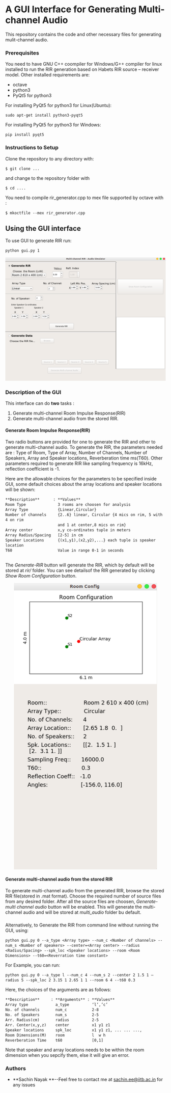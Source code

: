 # A GUI Interface for Generating Multi-channel Audio

This repository contains the code and other necessary files for generating mulit-channel audio. 


### Prerequisites

You need to have GNU C++ coompiler for Windows/G++ compiler for linux installed to run the RIR generation based on Habets RIR source – receiver model. Other installed requirements are:

* octave
* python3
* PyQt5 for python3

For installing PyQt5 for python3 for Linux(Ubuntu):
```
sudo apt-get install python3-pyqt5 
```
For installing PyQt5 for python3 for Windows:
```
pip install pyqt5
```

### Instructions to Setup

Clone the repository to any directory with:
```
$ git clone ...
```
and change to the repository folder with
```
$ cd ....
```
You need to compile rir_generator.cpp to mex file supported by octave with :
```
$ mkoctfile --mex rir_generator.cpp
```
## Using the GUI interface

To use GUI to generate RIR run:
```
python gui.py 1
```
![GUI for RIR/Audio generation](https://github.com/iitbdaplab/multi-channel_audio_simulator/blob/master/images/gui1.png)
### Description of the GUI

This interface can do **two** tasks : 
1) Generate multi-channel Room Impulse Response(RIR)
2) Generate multi-channel audio from the stored RIR.

#### Generate Room Impulse Response(RIR)
Two radio buttons are provided for one to generate the RIR and other to generate multi-channel audio.
To generate the RIR, the parameters needed are : Type of Room, Type of Array, Number of Channels, Number of Speakers, Array and Speaker locations, Reverberation time ms(T60). Other parameters required to generate RIR like sampling frequency is 16kHz, reflection coefficient is -1.

Here are the allowable choices for the parameters to be specified inside GUI, some default choices about the array locations and speaker locations will be shown:
```
**Description**      : **Values**
Room Type              3 rooms are choosen for analysis 
Array Type             {Linear,Circular}
Number of channels     {2..6} linear, Circular {4 mics on rim, 5 with 4 on rim             
                       and 1 at center,8 mics on rim}
Array center           x,y co-ordinates tuple in meters
Array Radius/Spacing   [2-5] in cm
Speaker Locations      {(x1,y1),(x2,y2),...} each tuple is speaker location
T60                    Value in range 0-1 in seconds
 
```
The *Generate-RIR* button will generate the RIR, which by default will be stored at *rir/* folder. You can see detailsof the RIR generated by clicking *Show Room Configuration* button.
<div align="center">
<img width="450" height="900" src="https://github.com/iitbdaplab/multi-channel_audio_simulator/blob/master/images/gui2.png" />
</div>


#### Generate multi-channel audio from the stored RIR 
To generate multi-channel audio from the generated RIR, browse the stored RIR file(stored in .mat format). Choose the required number of source files from any desired folder. After all the source files are choosen, *Generate-multi channel audio* button will be enabled. This will generate the multi-channel audio and will be stored at *multi_audio* folder bu default.

###
Alternatively, to Generate the RIR from command line without running the GUI, using:
```
python gui.py 0 --a_type <Array type> --num_c <Number of channels> --num_s <Number of speakers> --center=<Array center> --radius <Radius/Spacing> --spk_loc <Speaker locations> --room <Room Dimensions> --t60=<Reverration time constant>

``` 
For Example, you can run:
```
python gui.py 0 --a_type l --num_c 4 --num_s 2 --center 2 1.5 1 –radius 5 --spk_loc 2 3.15 1 2.65 1 1 --room 6 4 --t60 0.3  

```
Here, the choices of the arguments are as follows:
```
**Description**     : **Arguments** : **Values**
Array type            a_type          ‘l’,’c’ 
No. of channels       num_c           2-8
No. of Speakers       num_s           2-5
Arr. Radius(cm)       radius          2-5
Arr. Center(x,y,z)    center          x1 y1 z1
Speaker locations     spk_loc         x1 y1 z1, ... ... ...,
Room Dimensions(M)    room            l  w h
Reverberation Time    t60             [0,1]
```
Note that speaker and array locations needs to be within the room dimension when you sepcify them, else it will give an error.




### Authors

* **Sachin Nayak **--Feel free to contact me at sachin.ee@iitb.ac.in for any issues 


